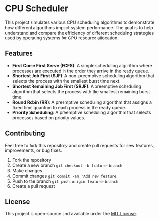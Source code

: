 # CPU Scheduler 

This project simulates various CPU scheduling algorithms to demonstrate how different algorithms impact system performance. The goal is to help understand and compare the efficiency of different scheduling strategies used by operating systems for CPU resource allocation.

## Features

- **First Come First Serve (FCFS)**: A simple scheduling algorithm where processes are executed in the order they arrive in the ready queue.
- **Shortest Job First (SJF)**: A non-preemptive scheduling algorithm that selects the process with the smallest burst time next.
- **Shortest Remaining Job First (SRJF)**: A preemptive scheduling algorithm that selects the process with the smallest remaining burst time.
- **Round Robin (RR)**: A preemptive scheduling algorithm that assigns a fixed time quantum to each process in the ready queue.
- **Priority Scheduling**: A preemptive scheduling algorithm that selects processes based on priority values.





## Contributing
Feel free to fork this repository and create pull requests for new features, improvements, or bug fixes.

1. Fork the repository
2. Create a new branch  ```git checkout -b feature-branch```
3. Make changes
4. Commit changes ```git commit -am 'Add new feature```
5. Push to the branch ```git push origin feature-branch```
6. Create a pull request


## License
This project is open-source and available under the [MIT License](https://opensource.org/licenses/MIT).
